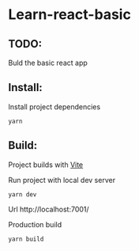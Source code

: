 # Learn-react-basic
## TODO:

Buld the basic react app
## Install:

Install project dependencies

`yarn`
## Build:

Project builds with [Vite](https://vitejs.dev/)

Run project with local dev server

`yarn dev`

Url http://localhost:7001/

Production build

`yarn build`
